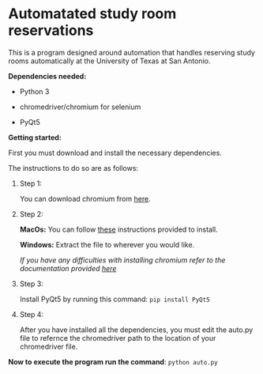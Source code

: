 # Automatated study room reservations
This is a program designed around automation that handles reserving study rooms automatically at the University of Texas at San Antonio.

**Dependencies needed:**

- Python 3

- chromedriver/chromium for selenium

- PyQt5

**Getting started:**
    
First you must download and install the necessary dependencies.

The instructions to do so are as follows:

1. Step 1:

    You can download chromium from [here](https://chromedriver.chromium.org/downloads).

2. Step 2:

    **MacOs:**
    You can follow [these](https://www.swtestacademy.com/install-chrome-driver-on-mac/) instructions provided to install.

    **Windows:**
    Extract the file to wherever you would like. 
    
    _If you have any difficulties with installing chromium refer to the documentation provided [here](https://chromedriver.chromium.org/getting-started)_
    
3. Step 3:
    
    Install PyQt5 by running this command: `pip install PyQt5`

4. Step 4:

    After you have installed all the dependencies, you must edit the auto.py file to refernce the chromedriver path to the location of your chromedriver file.

**Now to execute the program run the command**: `python auto.py`